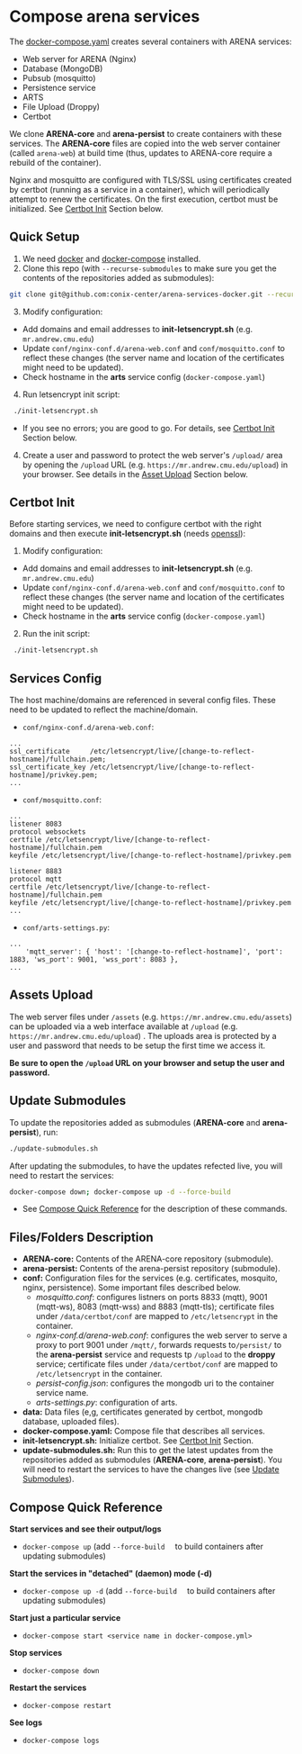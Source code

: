 # Compose arena services

The [docker-compose.yaml](docker-compose.yaml) creates several containers with ARENA services:

* Web server for ARENA (Nginx)
* Database (MongoDB)
* Pubsub (mosquitto)
* Persistence service
* ARTS
* File Upload (Droppy)
* Certbot

We clone **ARENA-core** and **arena-persist** to create containers with these services. The **ARENA-core** files are copied into the web server container (called ```arena-web```) at build time (thus, updates to ARENA-core require a rebuild of the container).

Nginx and mosquitto are configured with TLS/SSL using certificates created by certbot (running as a service in a container), which will periodically attempt to renew the certificates. On the first execution, certbot must be initialized. See [Certbot Init](certbot-init) Section below.

## Quick Setup

1. We need [docker](https://docs.docker.com/get-docker/) and [docker-compose](https://docs.docker.com/compose/install/) installed.
2. Clone this repo (with ```--recurse-submodules``` to make sure you get the contents of the repositories added as submodules):

```bash
git clone git@github.com:conix-center/arena-services-docker.git --recurse-submodules
```

3. Modify configuration:

- Add domains and email addresses to **init-letsencrypt.sh**  (e.g. ```mr.andrew.cmu.edu```)
- Update ```conf/nginx-conf.d/arena-web.conf``` and ```conf/mosquitto.conf``` to reflect these changes (the server name and location of the certificates might need to be updated).
- Check hostname in the **arts** service config (```docker-compose.yaml```)

4. Run letsencrypt init script:

```bash
 ./init-letsencrypt.sh
```

* If you see no errors; you are good to go. For details, see [Certbot Init](certbot-init) Section below.

4. Create a user and password to protect the web server's ```/upload/``` area by opening the ```/upload``` URL (e.g. ```https://mr.andrew.cmu.edu/upload```)  in your browser. See details in the [Asset Upload](asset-upload) Section below.

## Certbot Init

Before starting services, we need to configure certbot with the right domains and then execute **init-letsencrypt.sh** (needs [openssl](https://www.openssl.org/)):

1. Modify configuration:

- Add domains and email addresses to **init-letsencrypt.sh**  (e.g. ```mr.andrew.cmu.edu```)
- Update ```conf/nginx-conf.d/arena-web.conf``` and ```conf/mosquitto.conf``` to reflect these changes (the server name and location of the certificates might need to be updated).
- Check hostname in the **arts** service config (```docker-compose.yaml```)

2. Run the init script:

```bash
 ./init-letsencrypt.sh
```

## Services Config

The host machine/domains are referenced in several config files. These need to be updated to reflect the machine/domain.

- ```conf/nginx-conf.d/arena-web.conf```:

```
...
ssl_certificate     /etc/letsencrypt/live/[change-to-reflect-hostname]/fullchain.pem;
ssl_certificate_key /etc/letsencrypt/live/[change-to-reflect-hostname]/privkey.pem;
...
```

- ```conf/mosquitto.conf```:
```
...
listener 8083
protocol websockets
certfile /etc/letsencrypt/live/[change-to-reflect-hostname]/fullchain.pem
keyfile /etc/letsencrypt/live/[change-to-reflect-hostname]/privkey.pem

listener 8883
protocol mqtt
certfile /etc/letsencrypt/live/[change-to-reflect-hostname]/fullchain.pem
keyfile /etc/letsencrypt/live/[change-to-reflect-hostname]/privkey.pem
...
```
- ```conf/arts-settings.py```:
```
...
    'mqtt_server': { 'host': '[change-to-reflect-hostname]', 'port': 1883, 'ws_port': 9001, 'wss_port': 8083 },
...
```

## Assets Upload

The web server files under ```/assets``` (e.g. ```https://mr.andrew.cmu.edu/assets```) can be uploaded via a web interface available at ```/upload```  (e.g. ```https://mr.andrew.cmu.edu/upload```) . The uploads area is protected by a user and password that needs to be setup the first time we access it.

**Be sure to open the ```/upload``` URL on your browser and setup the user and password.**

## Update Submodules

To update the repositories added as submodules (**ARENA-core** and **arena-persist**), run:

```bash
./update-submodules.sh
```

After updating the submodules, to have the updates refected live, you will need to restart the services:

```bash
docker-compose down; docker-compose up -d --force-build
```

*  See [Compose Quick Reference](compose-quick-reference) for the description of these commands.

## Files/Folders Description

* **ARENA-core:**	Contents of the ARENA-core repository (submodule).
* **arena-persist:**	Contents of the arena-persist repository (submodule).
* **conf:** Configuration files for the services (e.g. certificates, mosquito, nginx, persistence). Some important files described below.
  * *mosquitto.conf*: configures listners on ports 8833 (mqtt), 9001 (mqtt-ws), 8083 (mqtt-wss) and 8883 (mqtt-tls); certificate files under ```/data/certbot/conf``` are mapped to ```/etc/letsencrypt``` in the container.
  * *nginx-conf.d/arena-web.conf*: configures the web server to serve a proxy to port 9001 under ```/mqtt/```, forwards requests to```/persist/``` to the **arena-persist** service and requests tp ```/upload``` to the **droppy** service;  certificate files under ```/data/certbot/conf``` are mapped to ```/etc/letsencrypt``` in the container.
  * *persist-config.json*: configures the mongodb uri to the container service name.
  * *arts-settings.py*: configuration of arts.
* **data:** Data files (e,g, certificates generated by certbot, mongodb database, uploaded files).
* **docker-compose.yaml:** Compose file that describes all services.
* **init-letsencrypt.sh:** Initialize certbot. See [Certbot Init](certbot-init) Section.
* **update-submodules.sh:** Run this to get the latest updates from the repositories added as submodules (**ARENA-core**, **arena-persist**). You will need to restart the services to have the changes live (see [Update Submodules](update-sybmodules)).

## Compose Quick Reference

**Start services and see their output/logs**

- ```docker-compose up``` (add ```--force-build  ``` to build containers after updating submodules)

**Start the services in "detached" (daemon) mode (-d)**

- ```docker-compose up -d``` (add ```--force-build  ``` to build containers after updating submodules)

**Start just a particular service**

- ```docker-compose start <service name in docker-compose.yml>```

**Stop services**

- ```docker-compose down```

**Restart the services**

- ```docker-compose restart```

**See logs**

- ```docker-compose logs```
